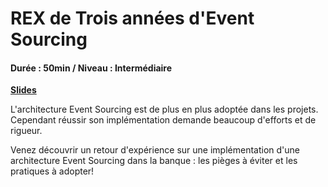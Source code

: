 # REX de Trois années d'Event Sourcing

#### Durée : 50min / Niveau : Intermédiaire

[**Slides**](https://github.com/HaythemZ/Snowcamp2020/master/REX_event_sourcing.pdf)

L'architecture Event Sourcing est de plus en plus adoptée dans les projets. Cependant réussir son implémentation demande beaucoup d'efforts et de rigueur.

Venez découvrir un retour d'expérience sur une implémentation d'une architecture Event Sourcing dans la banque : les pièges à éviter et les pratiques à adopter!
